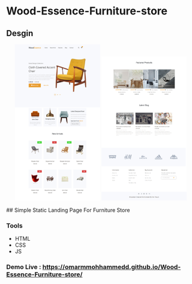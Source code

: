 # Wood-Essence-Furniture-store

## Desgin
<p align="center">
<img src="./assests/images/Design/Design1.png" width="45%"/>
<img src="./assests/images/Design/Design2.png"width="45%"/>
<p/>
## Simple Static Landing Page For Furniture Store

### Tools 
* HTML
* CSS 
* JS

### Demo Live : https://omarmmohhammedd.github.io/Wood-Essence-Furniture-store/
